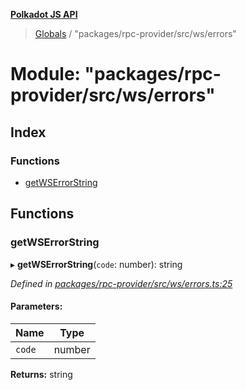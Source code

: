 **[Polkadot JS API](../README.md)**

> [Globals](../globals.md) / "packages/rpc-provider/src/ws/errors"

# Module: "packages/rpc-provider/src/ws/errors"

## Index

### Functions

* [getWSErrorString](_packages_rpc_provider_src_ws_errors_.md#getwserrorstring)

## Functions

### getWSErrorString

▸ **getWSErrorString**(`code`: number): string

*Defined in [packages/rpc-provider/src/ws/errors.ts:25](https://github.com/polkadot-js/api/blob/cc926596e/packages/rpc-provider/src/ws/errors.ts#L25)*

#### Parameters:

Name | Type |
------ | ------ |
`code` | number |

**Returns:** string
